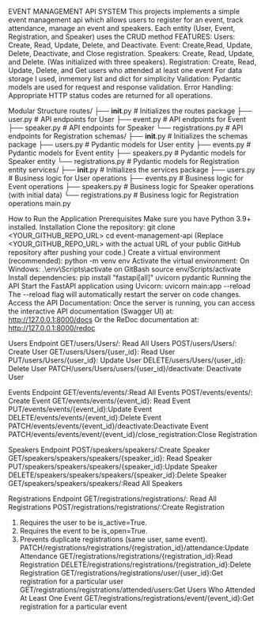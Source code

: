 EVENT MANAGEMENT API SYSTEM
This projects implements a simple event management api which allows users to register for an event, track attendance, manage an event and speakers.
Each entity (User, Event, Registration, and Speaker) uses the CRUD method
FEATURES:
Users: Create, Read, Update, Delete, and Deactivate.
Event: Create,Read, Update, Delete, Deactivate, and Close registration.
Speakers: Create, Read, Update, and Delete. (Was initialized with three speakers).
Registration: Create, Read, Update, Delete, and Get users who attended at least one event
For data storage I used, inmemory list and dict for simplicity
Validation: Pydantic models are used for request and response validation.
Error Handling: Appropriate HTTP status codes are returned for all operations.

Modular Structure
routes/
    ├── __init__.py         # Initializes the routes package
    ├── user.py      # API endpoints for User
    ├── event.py     # API endpoints for Event
    ├── speaker.py   # API endpoints for Speaker
    └── registrations.py # API endpoints for Registration
schemas/
   ├── __init__.py         # Initializes the schemas package
   ├── users.py             # Pydantic models for User entity
   ├── events.py            # Pydantic models for Event entity
   ├── speakers.py          # Pydantic models for Speaker entity
   └── registrations.py     # Pydantic models for Registration entity
services/
   ├── __init__.py         # Initializes the services package
   ├── users.py     # Business logic for User operations
   ├── events.py    # Business logic for Event operations
   ├── speakers.py  # Business logic for Speaker operations (with initial data)
   └── registrations.py # Business logic for Registration operations
main.py

How to Run the Application
Prerequisites
Make sure you have Python 3.9+ installed.
Installation
Clone the repository:
git clone <YOUR_GITHUB_REPO_URL>
cd event-management-api
(Replace <YOUR_GITHUB_REPO_URL> with the actual URL of your public GitHub repository after pushing your code.)
Create a virtual environment (recommended): python -m venv env
Activate the virtual environment:
On Windows:
.\env\Scripts\activate
on GitBash
source env/Scripts/activate
Install dependencies: pip install "fastapi[all]" uvicorn pydantic
Running the API
Start the FastAPI application using Uvicorn: uvicorn main:app --reload
The --reload flag will automatically restart the server on code changes.
Access the API Documentation:
Once the server is running, you can access the interactive API documentation (Swagger UI) at:
http://127.0.0.1:8000/docs
Or the ReDoc documentation at:
http://127.0.0.1:8000/redoc

Users Endpoint
GET/users/Users/: Read All Users
POST/users/Users/: Create User
GET/users/Users/{user_id}: Read User
PUT/users/Users/{user_id}: Update User
DELETE/users/Users/{user_id}: Delete User
PATCH/users/Users/users/{user_id}/deactivate: Deactivate User

Events Endpoint
GET/events/events/:Read All Events
POST/events/events/: Create Event
GET/events/events/{event_id}: Read Event
PUT/events/events/{event_id}:Update Event
DELETE/events/events/{event_id}:Delete Event
PATCH/events/events/{event_id}/deactivate:Deactivate Event
PATCH/events/events/event/{event_id}/close_registration:Close Registration

Speakers Endpoint
POST/speakers/speakers/:Create Speaker
GET/speakers/speakers/speakers/{speaker_id}: Read Speaker
PUT/speakers/speakers/speakers/{speaker_id}:Update Speaker
DELETE/speakers/speakers/speakers/{speaker_id}:Delete Speaker
GET/speakers/speakers/speakers/:Read All Speakers

Registrations Endpoint
GET/registrations/registrations/: Read All Registrations
POST/registrations/registrations/:Create Registration
1. Requires the user to be is_active=True.
2. Requires the event to be is_open=True.
3. Prevents duplicate registrations (same user, same event).
PATCH/registrations/registrations/{registration_id}/attendance:Update Attendance
GET/registrations/registrations/{registration_id}:Read Registration
DELETE/registrations/registrations/{registration_id}:Delete Registration
GET/registrations/registrations/user/{user_id}:Get registration for a particular user
GET/registrations/registrations/attended/users:Get Users Who Attended At Least One Event
GET/registrations/registrations/event/{event_id}:Get registration for a particular event
